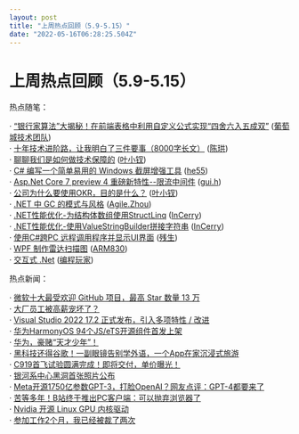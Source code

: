 ```yaml
---
layout: post
title: "上周热点回顾（5.9-5.15）"
date: "2022-05-16T06:28:25.504Z"
---
```

上周热点回顾（5.9-5.15）
================

热点随笔：

· [“银行家算法”大揭秘！在前端表格中利用自定义公式实现“四舍六入五成双”](https://www.cnblogs.com/powertoolsteam/archive/2022/05/11/16257609.html) ([葡萄城技术团队](https://www.cnblogs.com/powertoolsteam/))  
· [十年技术进阶路，让我明白了三件要事（8000字长文）](https://www.cnblogs.com/skychen1218/archive/2022/05/10/16160164.html) ([陈珙](https://www.cnblogs.com/skychen1218/))  
· [聊聊我们是如何做技术保障的](https://www.cnblogs.com/yexiaochai/archive/2022/05/11/16224458.html) ([叶小钗](https://www.cnblogs.com/yexiaochai/))  
· [C# 编写一个简单易用的 Windows 截屏增强工具](https://www.cnblogs.com/he55/archive/2022/05/11/16253321.html) ([he55](https://www.cnblogs.com/he55/))  
· [Asp.Net Core 7 preview 4 重磅新特性--限流中间件](https://www.cnblogs.com/springhgui/archive/2022/05/12/16264864.html) ([gui.h](https://www.cnblogs.com/springhgui/))  
· [公司为什么要使用OKR，目的是什么？](https://www.cnblogs.com/yexiaochai/archive/2022/05/09/16249017.html) ([叶小钗](https://www.cnblogs.com/yexiaochai/))  
· [.NET 中 GC 的模式与风格](https://www.cnblogs.com/kklldog/archive/2022/05/10/net-gc-modes.html) ([Agile.Zhou](https://www.cnblogs.com/kklldog/))  
· [.NET性能优化-为结构体数组使用StructLinq](https://www.cnblogs.com/InCerry/archive/2022/05/09/Dotnet-Perf-Opt-Use-StructLinq-For-ValueType.html) ([InCerry](https://www.cnblogs.com/InCerry/))  
· [.NET性能优化-使用ValueStringBuilder拼接字符串](https://www.cnblogs.com/InCerry/archive/2022/05/11/Dotnet-Perf-Opt-Use-ValueStringBuilder.html) ([InCerry](https://www.cnblogs.com/InCerry/))  
· [使用C#跨PC 远程调用程序并显示UI界面](https://www.cnblogs.com/cansheng/archive/2022/05/11/16257213.html) ([残生](https://www.cnblogs.com/cansheng/))  
· [WPF 制作雷达扫描图](https://www.cnblogs.com/T-ARF/archive/2022/05/10/16253121.html) ([ARM830](https://www.cnblogs.com/T-ARF/))  
· [交互式 .Net](https://www.cnblogs.com/Erik_Xu/archive/2022/05/09/16245543.html) ([编程玩家](https://www.cnblogs.com/Erik_Xu/))

热点新闻：

· [微软十大最受欢迎 GitHub 项目，最高 Star 数量 13 万](https://news.cnblogs.com/n/720387/)  
· [大厂员工被高薪宠坏了？](https://news.cnblogs.com/n/720321/)  
· [Visual Studio 2022 17.2 正式发布，引入多项特性 / 改进](https://news.cnblogs.com/n/720504/)  
· [华为HarmonyOS 94个JS/eTS开源组件首发上架](https://news.cnblogs.com/n/720388/)  
· [华为，豪赌“天才少年”！](https://news.cnblogs.com/n/720524/)  
· [黑科技还得谷歌！一副眼镜告别学外语，一个App在家沉浸式旅游](https://news.cnblogs.com/n/720581/)  
· [C919首飞试验圆满完成！即将交付，单价曝光！](https://news.cnblogs.com/n/720714/)  
· [银河系中心黑洞首张照片公布](https://news.cnblogs.com/n/720612/)  
· [Meta开源1750亿参数GPT-3，打脸OpenAI？网友点评：GPT-4都要来了](https://news.cnblogs.com/n/720307/)  
· [苦等多年！B站终于推出PC客户端：可以抛弃浏览器了](https://news.cnblogs.com/n/720621/)  
· [Nvidia 开源 Linux GPU 内核驱动](https://news.cnblogs.com/n/720659/)  
· [参加工作2个月，我已经被裁了两次](https://news.cnblogs.com/n/720488/)